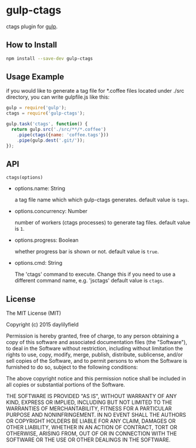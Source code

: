gulp-ctags
==========

ctags plugin for [gulp](https://github.com/gulpjs/gulp/).

How to Install
---------------

```bash
npm install --save-dev gulp-ctags
```

Usage Example
-------------

if you would like to generate a tag file for *.coffee files located under ./src directory, you can write gulpfile.js like this:

```javascript
gulp = require('gulp');
ctags = require('gulp-ctags');

gulp.task('ctags', function() {
  return gulp.src('./src/**/*.coffee')
    .pipe(ctags({name: 'coffee.tags'}))
    .pipe(gulp.dest('.git/'));
});
```

API
----

``ctags(options)``

- options.name: String

  a tag file name which which gulp-ctags generates.
  default value is ``tags``.

- options.concurrency: Number

  number of workers (ctags processes) to generate tag files.
  default value is ``1``.

- options.progress: Boolean

  whether progress bar is shown or not.
  default value is ``true``.

- options.cmd: String

  The 'ctags' command to execute. Change this if you
  need to use a different command name, e.g. 'jsctags'
  default value is ``ctags``.

License
-------

The MIT License (MIT)

Copyright (c) 2015 daylilyfield

Permission is hereby granted, free of charge, to any person obtaining a copy of
this software and associated documentation files (the "Software"), to deal in
the Software without restriction, including without limitation the rights to
use, copy, modify, merge, publish, distribute, sublicense, and/or sell copies
of the Software, and to permit persons to whom the Software is furnished to do
so, subject to the following conditions:

The above copyright notice and this permission notice shall be included in all
copies or substantial portions of the Software.

THE SOFTWARE IS PROVIDED "AS IS", WITHOUT WARRANTY OF ANY KIND, EXPRESS OR
IMPLIED, INCLUDING BUT NOT LIMITED TO THE WARRANTIES OF MERCHANTABILITY,
FITNESS FOR A PARTICULAR PURPOSE AND NONINFRINGEMENT. IN NO EVENT SHALL THE
AUTHORS OR COPYRIGHT HOLDERS BE LIABLE FOR ANY CLAIM, DAMAGES OR OTHER
LIABILITY, WHETHER IN AN ACTION OF CONTRACT, TORT OR OTHERWISE, ARISING FROM,
OUT OF OR IN CONNECTION WITH THE SOFTWARE OR THE USE OR OTHER DEALINGS IN THE
SOFTWARE.
